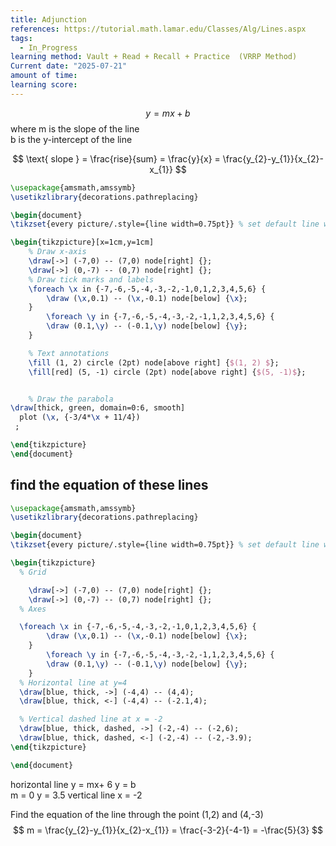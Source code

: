 ```yaml
---
title: Adjunction
references: https://tutorial.math.lamar.edu/Classes/Alg/Lines.aspx
tags:
  - In_Progress
learning method: Vault + Read + Recall + Practice  (VRRP Method)
Current date: "2025-07-21"
amount of time: 
learning score:
---
```

$$
y = mx + b
$$
where m is the slope of the line  
b is the y-intercept of the line

$$
\text{ slope }  = \frac{rise}{sum} = \frac{y}{x}   = \frac{y_{2}-y_{1}}{x_{2}-x_{1}}
$$
```tikz
\usepackage{amsmath,amssymb}
\usetikzlibrary{decorations.pathreplacing}

\begin{document}
\tikzset{every picture/.style={line width=0.75pt}} % set default line width

\begin{tikzpicture}[x=1cm,y=1cm]
    % Draw x-axis
    \draw[->] (-7,0) -- (7,0) node[right] {};
    \draw[->] (0,-7) -- (0,7) node[right] {};
    % Draw tick marks and labels
    \foreach \x in {-7,-6,-5,-4,-3,-2,-1,0,1,2,3,4,5,6} {
        \draw (\x,0.1) -- (\x,-0.1) node[below] {\x};
    }
        \foreach \y in {-7,-6,-5,-4,-3,-2,-1,1,2,3,4,5,6} {
        \draw (0.1,\y) -- (-0.1,\y) node[below] {\y};
    }

    % Text annotations  
    \fill (1, 2) circle (2pt) node[above right] {$(1, 2) $};
    \fill[red] (5, -1) circle (2pt) node[above right] {$(5, -1)$};


    % Draw the parabola
\draw[thick, green, domain=0:6, smooth] 
  plot (\x, {-3/4*\x + 11/4}) 
 ;

\end{tikzpicture}
\end{document}
``` 

## find the equation of these lines 
```tikz
\usepackage{amsmath,amssymb}
\usetikzlibrary{decorations.pathreplacing}

\begin{document}
\tikzset{every picture/.style={line width=0.75pt}} % set default line width

\begin{tikzpicture}
  % Grid

    \draw[->] (-7,0) -- (7,0) node[right] {};
    \draw[->] (0,-7) -- (0,7) node[right] {};
  % Axes

  \foreach \x in {-7,-6,-5,-4,-3,-2,-1,0,1,2,3,4,5,6} {
        \draw (\x,0.1) -- (\x,-0.1) node[below] {\x};
    }
        \foreach \y in {-7,-6,-5,-4,-3,-2,-1,1,2,3,4,5,6} {
        \draw (0.1,\y) -- (-0.1,\y) node[below] {\y};
    }
  % Horizontal line at y=4
  \draw[blue, thick, ->] (-4,4) -- (4,4);
  \draw[blue, thick, <-] (-4,4) -- (-2.1,4);

  % Vertical dashed line at x = -2
  \draw[blue, thick, dashed, ->] (-2,-4) -- (-2,6);
  \draw[blue, thick, dashed, <-] (-2,-4) -- (-2,-3.9);
\end{tikzpicture}

\end{document}
```
horizontal line 
y = mx+ 6 
y = b  
m  = 0 
y = 3.5 
vertical line 
x = -2 



Find the equation of the line through the point (1,2) and (4,-3)
$$
m  = \frac{y_{2}-y_{1}}{x_{2}-x_{1}}   = \frac{-3-2}{-4-1}  = -\frac{5}{3}
$$

